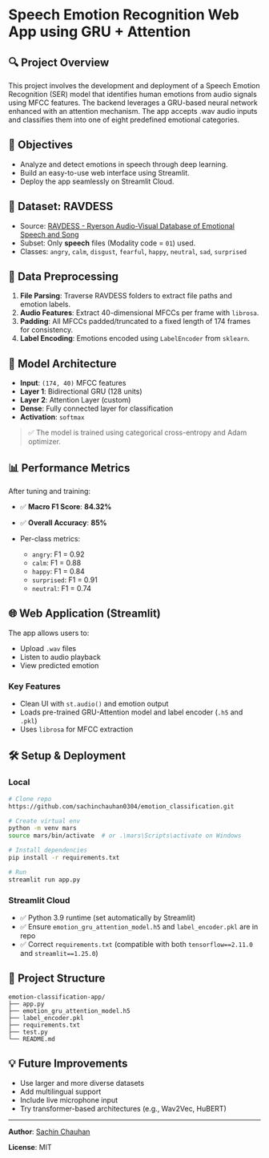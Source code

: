 # Speech Emotion Recognition Web App using GRU + Attention

## 🔍 Project Overview

This project involves the development and deployment of a Speech Emotion Recognition (SER) model that identifies human emotions from audio signals using MFCC features. The backend leverages a GRU-based neural network enhanced with an attention mechanism. The app accepts .wav audio inputs and classifies them into one of eight predefined emotional categories.

## 🎯 Objectives

* Analyze and detect emotions in speech through deep learning.
* Build an easy-to-use web interface using Streamlit.
* Deploy the app seamlessly on Streamlit Cloud.

## 🧠 Dataset: RAVDESS

* Source: [RAVDESS - Ryerson Audio-Visual Database of Emotional Speech and Song](https://zenodo.org/record/1188976)
* Subset: Only **speech** files (Modality code = `01`) used.
* Classes: `angry`, `calm`, `disgust`, `fearful`, `happy`, `neutral`, `sad`, `surprised`

## 🧹 Data Preprocessing

1. **File Parsing**: Traverse RAVDESS folders to extract file paths and emotion labels.
2. **Audio Features**: Extract 40-dimensional MFCCs per frame with `librosa`.
3. **Padding**: All MFCCs padded/truncated to a fixed length of 174 frames for consistency.
4. **Label Encoding**: Emotions encoded using `LabelEncoder` from `sklearn`.

## 🧱 Model Architecture

* **Input**: `(174, 40)` MFCC features
* **Layer 1**: Bidirectional GRU (128 units)
* **Layer 2**: Attention Layer (custom)
* **Dense**: Fully connected layer for classification
* **Activation**: `softmax`

> ✅ The model is trained using categorical cross-entropy and Adam optimizer.

## 📊 Performance Metrics

After tuning and training:

* ✅ **Macro F1 Score**: **84.32%**
* ✅ **Overall Accuracy**: **85%**
* Per-class metrics:

  * `angry`: F1 = 0.92
  * `calm`: F1 = 0.88
  * `happy`: F1 = 0.84
  * `surprised`: F1 = 0.91
  * `neutral`: F1 = 0.74

## 🌐 Web Application (Streamlit)

The app allows users to:

* Upload `.wav` files
* Listen to audio playback
* View predicted emotion

### Key Features

* Clean UI with `st.audio()` and emotion output
* Loads pre-trained GRU-Attention model and label encoder (`.h5` and `.pkl`)
* Uses `librosa` for MFCC extraction

## 🛠️ Setup & Deployment

### Local

```bash
# Clone repo
https://github.com/sachinchauhan0304/emotion_classification.git

# Create virtual env
python -m venv mars
source mars/bin/activate  # or .\mars\Scripts\activate on Windows

# Install dependencies
pip install -r requirements.txt

# Run
streamlit run app.py
```

### Streamlit Cloud

* ✅ Python 3.9 runtime (set automatically by Streamlit)
* ✅ Ensure `emotion_gru_attention_model.h5` and `label_encoder.pkl` are in repo
* ✅ Correct `requirements.txt` (compatible with both `tensorflow==2.11.0` and `streamlit==1.25.0`)

## 📁 Project Structure

```
emotion-classification-app/
├── app.py
├── emotion_gru_attention_model.h5
├── label_encoder.pkl
├── requirements.txt
├── test.py
└── README.md
```

## 💡 Future Improvements

* Use larger and more diverse datasets
* Add multilingual support
* Include live microphone input
* Try transformer-based architectures (e.g., Wav2Vec, HuBERT)

---

**Author**: [Sachin Chauhan](https://github.com/sachinchauhan0304)

**License**: MIT
